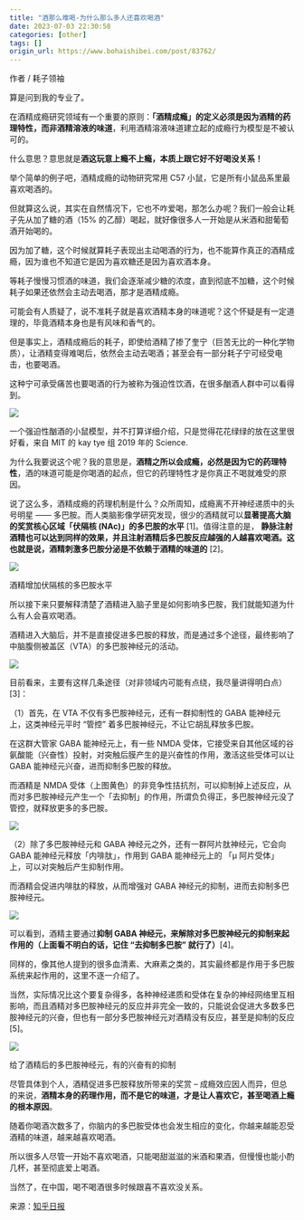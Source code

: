 ```yaml
---
title: "酒那么难喝-为什么那么多人还喜欢喝酒"
date: 2023-07-03 22:30:58
categories: [other]
tags: []
origin_url: https://www.bohaishibei.com/post/83762/
---
```

作者 / 耗子领袖

算是问到我的专业了。

在酒精成瘾研究领域有一个重要的原则：**「酒精成瘾」的定义必须是因为酒精的药理特性，而非酒精溶液的味道**，利用酒精溶液味道建立起的成瘾行为模型是不被认可的。

什么意思？意思就是**酒这玩意上瘾不上瘾，本质上跟它好不好喝没关系！**

举个简单的例子吧，酒精成瘾的动物研究常用 C57 小鼠，它是所有小鼠品系里最喜欢喝酒的。

但就算这么说，其实在自然情况下，它也不咋爱喝，那怎么办呢？我们一般会让耗子先从加了糖的酒（15% 的乙醇）喝起，就好像很多人一开始是从米酒和甜葡萄酒开始喝的。

因为加了糖，这个时候就算耗子表现出主动喝酒的行为，也不能算作真正的酒精成瘾，因为谁也不知道它是因为喜欢糖还是因为喜欢酒本身。

等耗子慢慢习惯酒的味道，我们会逐渐减少糖的浓度，直到彻底不加糖，这个时候耗子如果还依然会主动去喝酒，那才是酒精成瘾。

可能会有人质疑了，说不准耗子就是喜欢酒精本身的味道呢？这个怀疑是有一定道理的，毕竟酒精本身也是有风味和香气的。

但是事实上，酒精成瘾后的耗子，即使给酒精了掺了奎宁（巨苦无比的一种化学物质），让酒精变得难喝后，依然会主动去喝酒；甚至会有一部分耗子宁可经受电击，也要喝酒。

这种宁可承受痛苦也要喝酒的行为被称为强迫性饮酒，在很多酗酒人群中可以看得到。

![](https://note-2019-images.oss-cn-hangzhou.aliyuncs.com/cb6a661c.jpe)

一个强迫性酗酒的小鼠模型，并不打算详细介绍，只是觉得花花绿绿的放在这里很好看，来自 MIT 的 kay tye 组 2019 年的 Science.

为什么我要说这个呢？我的意思是，**酒精之所以会成瘾，必然是因为它的药理特性**，酒的味道可能是你喝酒的起点，但它的药理特性才是你真正不喝就难受的原因。

说了这么多，酒精成瘾的药理机制是什么？众所周知，成瘾离不开神经递质中的头号明星 —— 多巴胺。而人类脑影像学研究发现，很少的酒精就可以**显著提高大脑的奖赏核心区域「伏隔核 (NAc)」的多巴胺的水平** \[1\]。值得注意的是， **静脉注射酒精也可以达到同样的效果，**并且注射酒精后多巴胺反应越强的人越喜欢喝酒。这也就是说，酒精刺激多巴胺分泌是**不依赖于酒精的味道的** \[2\]。

![](https://note-2019-images.oss-cn-hangzhou.aliyuncs.com/8ee0d2b9.jpe)

酒精增加伏隔核的多巴胺水平

所以接下来只要解释清楚了酒精进入脑子里是如何影响多巴胺，我们就能知道为什么有人会喜欢喝酒。

酒精进入大脑后，并不是直接促进多巴胺的释放，而是通过多个途径，最终影响了中脑腹侧被盖区（VTA）的多巴胺神经元的活动。

![](https://note-2019-images.oss-cn-hangzhou.aliyuncs.com/c30cbcb5.jpe)

目前看来，主要有这样几条途径（对非领域内可能有点绕，我尽量讲得明白点）\[3\]：

（1）首先，在 VTA 不仅有多巴胺神经元，还有一群抑制性的 GABA 能神经元上，这类神经元平时 “管控” 着多巴胺神经元，不让它胡乱释放多巴胺。

在这群大管家 GABA 能神经元上，有一些 NMDA 受体，它接受来自其他区域的谷氨酸能（兴奋性）投射，对突触后膜产生的是兴奋性的作用，激活这些受体可以让 GABA 能神经元兴奋，进而抑制多巴胺的释放。

而酒精是 NMDA 受体（上图黄色）的非竞争性拮抗剂，可以抑制掉上述反应，从而对多巴胺神经元产生一个「去抑制」的作用，所谓负负得正，多巴胺神经元没了管控，就释放更多的多巴胺。

![](https://note-2019-images.oss-cn-hangzhou.aliyuncs.com/2c4085ba.jpe)

（2）除了多巴胺神经元和 GABA 神经元之外，还有一群阿片肽神经元，它会向 GABA 能神经元释放「内啡肽」，作用到 GABA 能神经元上的 「μ 阿片受体」上，可以对突触后产生抑制作用。

而酒精会促进内啡肽的释放，从而增强对 GABA 神经元的抑制，进而去抑制多巴胺神经元。

![](https://note-2019-images.oss-cn-hangzhou.aliyuncs.com/9cc85b12.png)

可以看到，酒精主要通过**抑制 GABA 神经元，来解除对多巴胺神经元的抑制来起作用的（上面看不明白的话，记住 “去抑制多巴胺” 就行了）**\[4\]。

同样的，像其他人提到的很多血清素、大麻素之类的，其实最终都是作用于多巴胺系统来起作用的，这里不逐一介绍了。

当然，实际情况比这个要复杂得多，各种神经递质和受体在复杂的神经网络里互相影响，而且酒精对多巴胺神经元的反应并非完全一致的，只能说会促进大多数多巴胺神经元的兴奋，但也有一部分多巴胺神经元对酒精没有反应，甚至是抑制的反应 \[5\]。

![](https://note-2019-images.oss-cn-hangzhou.aliyuncs.com/e4f8f512.jpe)

给了酒精后的多巴胺神经元，有的兴奋有的抑制

尽管具体到个人，酒精促进多巴胺释放所带来的奖赏 – 成瘾效应因人而异，但总的来说，**酒精本身的药理作用，而不是它的味道，才是让人喜欢它，甚至喝酒上瘾的根本原因**。

随着你喝酒次数多了，你脑内的多巴胺受体也会发生相应的变化，你越来越能忍受酒精的味道，越来越喜欢喝酒。

所以很多人尽管一开始不喜欢喝酒，只能喝甜滋滋的米酒和果酒，但慢慢也能小酌几杯，甚至彻底爱上喝酒。

当然了，在中国，喝不喝酒很多时候跟喜不喜欢没关系。

来源：[知乎日报](https://daily.zhihu.com/story/9763334)
    